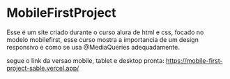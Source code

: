 # MobileFirstProject

Esse é um site criado durante o curso alura de html e css, focado no modelo mobilefirst, esse curso mostra a importancia de um design responsivo e como se usa @MediaQueries adequadamente. 

segue o link da versao mobile, tablet e desktop pronta: https://mobile-first-project-sable.vercel.app/
